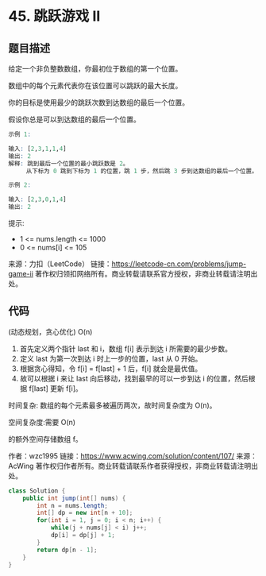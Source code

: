 # 45. 跳跃游戏 II

## 题目描述

给定一个非负整数数组，你最初位于数组的第一个位置。

数组中的每个元素代表你在该位置可以跳跃的最大长度。

你的目标是使用最少的跳跃次数到达数组的最后一个位置。

假设你总是可以到达数组的最后一个位置。

 
```r
示例 1:

输入: [2,3,1,1,4]
输出: 2
解释: 跳到最后一个位置的最小跳跃数是 2。
     从下标为 0 跳到下标为 1 的位置，跳 1 步，然后跳 3 步到达数组的最后一个位置。

示例 2:

输入: [2,3,0,1,4]
输出: 2
```

提示:

- 1 <= nums.length <= 1000
- 0 <= nums[i] <= 105

来源：力扣（LeetCode）
链接：https://leetcode-cn.com/problems/jump-game-ii
著作权归领扣网络所有。商业转载请联系官方授权，非商业转载请注明出处。

## 代码

(动态规划，贪心优化) O(n)

1. 首先定义两个指针 last 和 i，数组 f[i] 表示到达 i 所需要的最少步数。
2. 定义 last 为第一次到达 i 时上一步的位置，last 从 0 开始。
3. 根据贪心得知，令 f[i] = f[last] + 1 后，f[i] 就会是最优值。
4. 故可以根据 i 来让 last 向后移动，找到最早的可以一步到达 i 的位置，然后根据 f[last] 更新 f[i]。

时间复杂: 数组的每个元素最多被遍历两次，故时间复杂度为 O(n)。

空间复杂度:需要 O(n)

的额外空间存储数组 f。

作者：wzc1995
链接：https://www.acwing.com/solution/content/107/
来源：AcWing
著作权归作者所有。商业转载请联系作者获得授权，非商业转载请注明出处。

```java
class Solution {
    public int jump(int[] nums) {
        int n = nums.length;
        int[] dp = new int[n + 10];
        for(int i = 1, j = 0; i < n; i++) {
            while(j + nums[j] < i) j++;
            dp[i] = dp[j] + 1;
        }
        return dp[n - 1];
    }
}
```